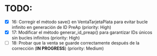 # TODO:

- [x] 16: Corregir el método save() en VentaTarjetaPlata para evitar bucle infinito en generación de ID PreAp (priority: High)
- [x] 17: Modificar el método generar_id_preap() para garantizar IDs únicos sin bucles infinitos (priority: High)
- [ ] 18: Probar que la venta se guarde correctamente después de la corrección (**IN PROGRESS**) (priority: Medium)
